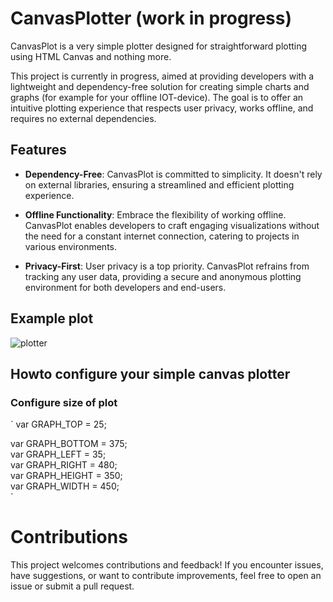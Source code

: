 # CanvasPlotter (work in progress) #
CanvasPlot is a very simple plotter designed for straightforward plotting using HTML Canvas and nothing more. 

This project is currently in progress, aimed at providing developers with a lightweight and dependency-free solution for creating simple charts and graphs (for example for your offline IOT-device). The goal is to offer an intuitive plotting experience that respects user privacy, works offline, and requires no external dependencies.

## Features ##

- **Dependency-Free**: CanvasPlot is committed to simplicity. It doesn't rely on external libraries, ensuring a streamlined and efficient plotting experience.

- **Offline Functionality**: Embrace the flexibility of working offline. CanvasPlot enables developers to craft engaging visualizations without the need for a constant internet connection, catering to projects in various environments.

- **Privacy-First**: User privacy is a top priority. CanvasPlot refrains from tracking any user data, providing a secure and anonymous plotting environment for both developers and end-users.


## Example plot ##

![plotter](https://github.com/oliolioli/CanvasPlotter/assets/4264535/85bb7ab8-ddd7-4eae-87b7-21f63dfb4fe2)


## Howto configure your simple canvas plotter ##

### Configure size of plot ###

`
var GRAPH_TOP = 25;

var GRAPH_BOTTOM = 375;  
var GRAPH_LEFT = 35;  
var GRAPH_RIGHT = 480;    
var GRAPH_HEIGHT = 350;  
var GRAPH_WIDTH = 450;  
`

# Contributions #
This project welcomes contributions and feedback! If you encounter issues, have suggestions, or want to contribute improvements, feel free to open an issue or submit a pull request.
